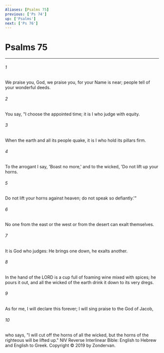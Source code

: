```yaml
---
Aliases: [Psalms 75]
previous: ['Ps 74']
up: ['Psalms']
next: ['Ps 76']
---
```

# Psalms 75

***


###### 1 
We praise you, God, we praise you, for your Name is near; people tell of your wonderful deeds. 

###### 2 
You say, "I choose the appointed time; it is I who judge with equity. 

###### 3 
When the earth and all its people quake, it is I who hold its pillars firm. 

###### 4 
To the arrogant I say, 'Boast no more,' and to the wicked, 'Do not lift up your horns. 

###### 5 
Do not lift your horns against heaven; do not speak so defiantly.'" 

###### 6 
No one from the east or the west or from the desert can exalt themselves. 

###### 7 
It is God who judges: He brings one down, he exalts another. 

###### 8 
In the hand of the LORD is a cup full of foaming wine mixed with spices; he pours it out, and all the wicked of the earth drink it down to its very dregs. 

###### 9 
As for me, I will declare this forever; I will sing praise to the God of Jacob, 

###### 10 
who says, "I will cut off the horns of all the wicked, but the horns of the righteous will be lifted up." NIV Reverse Interlinear Bible: English to Hebrew and English to Greek. Copyright © 2019 by Zondervan.
